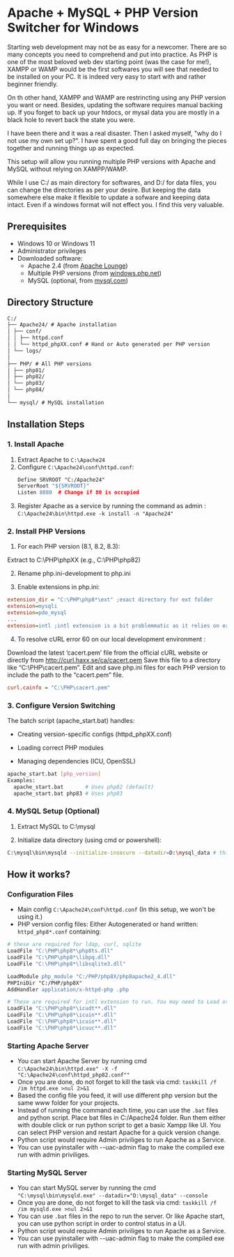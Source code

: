 # Apache + MySQL + PHP Version Switcher for Windows

Starting web development may not be as easy for a newcomer. There are so many concepts you need to comprehend and put into practice.
As PHP is one of the most beloved web dev starting point (was the case for me!), XAMPP or WAMP would be the first softwares you will see that needed to be installed on your PC. It is indeed very easy to start with and rather beginner friendly. 

On th other hand, XAMPP and WAMP are restrincting using any PHP version you want or need. Besides, updating the software requires manual backing up. If you forget to back up your htdocs, or mysal data you are mostly in a black hole to revert back the state you were.

I have been there and it was a real disaster. Then I asked myself, "why do I not use my own set up?".
I have spent a good full day on bringing the pieces together and running things up as expected.

This setup will allow you running multiple PHP versions with Apache and MySQL without relying on XAMPP/WAMP.

While I use C:/ as main directory for softwares, and D:/ for data files, you can change the directories as per your desire. But keeping the data somewhere else make it flexible to update a sofware and keeping data intact. Even if a windows format will not effect you. I find this very valuable. 

## Prerequisites

- Windows 10 or Windows 11
- Administrator privileges
- Downloaded software:
  - Apache 2.4 (from [Apache Lounge](https://www.apachelounge.com/download/))
  - Multiple PHP versions (from [windows.php.net](https://windows.php.net/download/))
  - MySQL (optional, from [mysql.com](https://dev.mysql.com/downloads/mysql/))

## Directory Structure
```md
C:/
├── Apache24/ # Apache installation
│ ├── conf/
│ │ ├── httpd.conf
│ │ └── httpd_phpXX.conf # Hand or Auto generated per PHP version
│ └── logs/
│
├── PHP/ # All PHP versions
│ ├── php81/
│ ├── php82/
│ └── php83/
│ └── php84/
│
└── mysql/ # MySQL installation
```


## Installation Steps

### 1. Install Apache
1. Extract Apache to `C:\Apache24`
2. Configure `C:\Apache24\conf\httpd.conf`:
   ```apache
   Define SRVROOT "C:/Apache24"
   ServerRoot "${SRVROOT}"
   Listen 8080  # Change if 80 is occupied
3. Register Apache as a service by running the command as admin : `C:\Apache24\bin\httpd.exe -k install -n "Apache24"`

### 2. Install PHP Versions
1. For each PHP version (8.1, 8.2, 8.3):

Extract to C:\PHP\phpXX (e.g., C:\PHP\php82)

2. Rename php.ini-development to php.ini

3. Enable extensions in php.ini:
```ini
extension_dir = "C:\PHP\php8*\ext" ;exact directory for ext folder
extension=mysqli
extension=pdo_mysql
...
extension=intl ;intl extension is a bit problemmatic as it relies on external libararies. We will LoadFiles in Apache
```

4. To resolve cURL error 60 on our local development environment :

Download the latest ‘cacert.pem’ file from the official cURL website or directly from http://curl.haxx.se/ca/cacert.pem
Save this file to a directory like “C:\PHP\cacert.pem”.
Edit and save php.ini files for each PHP version to include the path to the “cacert.pem” file. 
```ini
curl.cainfo = "C:\PHP\cacert.pem"
```

### 3. Configure Version Switching
The batch script (apache_start.bat) handles:

- Creating version-specific configs (httpd_phpXX.conf)

- Loading correct PHP modules

- Managing dependencies (ICU, OpenSSL)

```sh
apache_start.bat [php_version]
Examples:
  apache_start.bat       # Uses php82 (default)
  apache_start.bat php83 # Uses php83
```
### 4. MySQL Setup (Optional)
1. Extract MySQL to C:\mysql

2. Initialize data directory (using cmd or powershell):

```sh
C:\mysql\bin\mysqld --initialize-insecure --datadir=D:\mysql_data # this can take some time be patient. This will generate files in D:\mysql_data folder.
```
## How it works?

### Configuration Files
- Main config `C:\Apache24\conf\httpd.conf` (In this setup, we won't be using it.)
- PHP version config files: Either Autogenerated or hand written: `httpd_php8*.conf` containing:
```apache
# these are required for ldap, curl, sqlite
LoadFile "C:\PHP\php8*\php8ts.dll"
LoadFile "C:\PHP\php8*\libpq.dll"
LoadFile "C:\PHP\php8*\libsqlite3.dll"

LoadModule php_module "C:/PHP/php8X/php8apache2_4.dll"
PHPIniDir "C:/PHP/php8X"
AddHandler application/x-httpd-php .php

# These are required for intl extension to run. You may need to Load other dll files for the extensions you are using.
LoadFile "C:\PHP\php8*\icudt**.dll"
LoadFile "C:\PHP\php8*\icuin**.dll" 
LoadFile "C:\PHP\php8*\icuio**.dll" 
LoadFile "C:\PHP\php8*\icuuc**.dll" 
```
### Starting Apache Server
- You can start Apache Server by running cmd `C:\Apache24\bin\httpd.exe" -X -f "C:\Apache24\conf\httpd_php82.conf""`
- Once you are done, do not forget to kill the task via cmd: `taskkill /f /im httpd.exe >nul 2>&1`
- Based the config file you feed, it will use different php version but the same www folder for your projects.
- Instead of running the command each time, you can use the `.bat` files and python script.
  Place bat files in C:/Apache24 folder. Run them either with double click or run python script to get a basic Xampp like UI.
  You can select PHP version and restart Apache for a quick version change.
- Python script would require Admin priviliges to run Apache as a Service.
- You can use pyinstaller with --uac-admin flag to make the compiled exe run with admin priviliges.

### Starting MySQL Server
- You can start MySQL server by running the cmd `"C:\mysql\bin\mysqld.exe" --datadir="D:\mysql_data" --console`
- Once you are done, do not forget to kill the task via cmd: `taskkill /f /im mysqld.exe >nul 2>&1`
- You can use `.bat` files in the repo to run the server. Or like Apache start, you can use python script in order to control status in a UI.
- Python script would require Admin priviliges to run Apache as a Service.
- You can use pyinstaller with --uac-admin flag to make the compiled exe run with admin priviliges.
